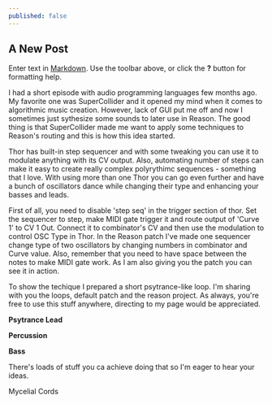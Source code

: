 ```yaml
---
published: false
---
```

## A New Post

Enter text in [Markdown](http://daringfireball.net/projects/markdown/). Use the toolbar above, or click the **?** button for formatting help.

I had a short episode with audio programming languages few months ago. My favorite one was SuperCollider and it opened my mind when it comes to algorithmic music creation. However, lack of GUI put me off and now I sometimes just sythesize some sounds to later use in Reason. The good thing is that SuperCollider made me want to apply some techniques to Reason's routing and this is how this idea started. 

Thor has built-in step sequencer and with some tweaking you can use it to modulate anything with its CV output. Also, automating number of steps can make it easy to create really complex polyrythimc sequences - something that I love. With using more than one Thor you can go even further and have a bunch of oscillators dance while changing their type and enhancing your basses and leads.

First of all, you need to disable 'step seq' in the trigger section of thor. Set the sequencer to step, make MIDI gate trigger it and route output of 'Curve 1' to CV 1 Out. Connect it to combinator's CV and then use the modulation to control OSC Type in Thor. In the Reason patch I've made one sequencer change type of two oscillators by changing numbers in combinator and Curve value. Also, remember that you need to have space between the notes to make MIDI gate work. As I am also giving you the patch you can see it in action.

To show the techique I prepared a short psytrance-like loop. I'm sharing with you the loops, default patch and the reason project. As always, you're free to use this stuff anywhere, directing to my page would be appreciated.

**Psytrance Lead**

**Percussion**

**Bass**

There's loads of stuff you ca achieve doing that so I'm eager to hear your ideas.

Mycelial Cords


